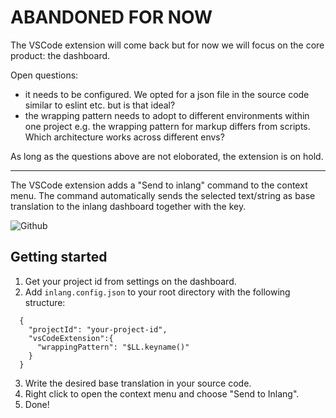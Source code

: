 # ABANDONED FOR NOW

The VSCode extension will come back but for now we will focus on the core product: the dashboard.

Open questions:

-   it needs to be configured. We opted for a json file in the source code similar to eslint etc. but is that ideal?
-   the wrapping pattern needs to adopt to different environments within one project e.g. the wrapping pattern for markup differs from scripts. Which architecture works across different envs?

As long as the questions above are not eloborated, the extension is on hold.

---

The VSCode extension adds a "Send to inlang" command to the context menu. The command automatically sends the selected text/string as base translation to the inlang dashboard together with the key.

![Github](https://github.com/inlang/inlang/blob/398c091946621083fd3d4da56957ccee71cbfcda/assets/step1.gif?raw=true)

## Getting started

1. Get your project id from settings on the dashboard.
2. Add `inlang.config.json` to your root directory with the following structure:

```
  {
    "projectId": "your-project-id",
    "vsCodeExtension":{
      "wrappingPattern": "$LL.keyname()"
    }
  }
```

3. Write the desired base translation in your source code.
4. Right click to open the context menu and choose "Send to Inlang".
5. Done!
